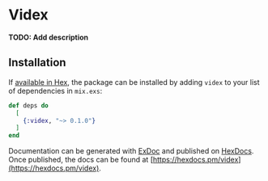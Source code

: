 # Videx

**TODO: Add description**

## Installation

If [available in Hex](https://hex.pm/docs/publish), the package can be installed
by adding `videx` to your list of dependencies in `mix.exs`:

```elixir
def deps do
  [
    {:videx, "~> 0.1.0"}
  ]
end
```

Documentation can be generated with [ExDoc](https://github.com/elixir-lang/ex_doc)
and published on [HexDocs](https://hexdocs.pm). Once published, the docs can
be found at [https://hexdocs.pm/videx](https://hexdocs.pm/videx).

